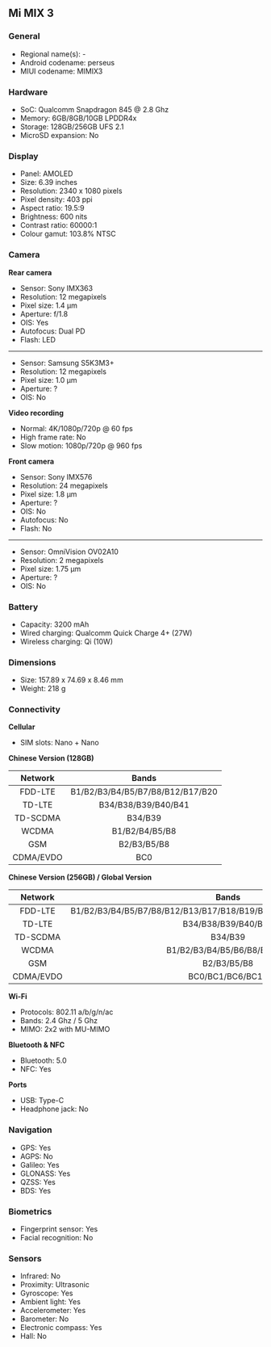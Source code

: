 ## Mi MIX 3

### General

* Regional name(s): -
* Android codename: perseus
* MIUI codename: MIMIX3

### Hardware

* SoC: Qualcomm Snapdragon 845 @ 2.8 Ghz
* Memory: 6GB/8GB/10GB LPDDR4x
* Storage: 128GB/256GB UFS 2.1
* MicroSD expansion: No

### Display

* Panel: AMOLED
* Size: 6.39 inches
* Resolution: 2340 x 1080 pixels
* Pixel density: 403 ppi
* Aspect ratio: 19.5:9
* Brightness: 600 nits
* Contrast ratio: 60000:1
* Colour gamut: 103.8% NTSC

### Camera

**Rear camera**

* Sensor: Sony IMX363
* Resolution: 12 megapixels
* Pixel size: 1.4 µm
* Aperture: f/1.8
* OIS: Yes
* Autofocus: Dual PD
* Flash: LED

---

* Sensor: Samsung S5K3M3+
* Resolution: 12 megapixels
* Pixel size: 1.0 µm
* Aperture: ?
* OIS: No

**Video recording**

* Normal: 4K/1080p/720p @ 60 fps
* High frame rate: No
* Slow motion: 1080p/720p @ 960 fps

**Front camera**

* Sensor: Sony IMX576
* Resolution: 24 megapixels
* Pixel size: 1.8 µm
* Aperture: ?
* OIS: No
* Autofocus: No
* Flash: No

---

* Sensor: OmniVision OV02A10
* Resolution: 2 megapixels
* Pixel size: 1.75 µm
* Aperture: ?
* OIS: No

### Battery

* Capacity: 3200 mAh
* Wired charging: Qualcomm Quick Charge 4+ (27W)
* Wireless charging: Qi (10W)

### Dimensions

* Size: 157.89 x 74.69 x 8.46 mm
* Weight: 218 g

### Connectivity

**Cellular**

* SIM slots: Nano + Nano

**Chinese Version (128GB)**

| Network | Bands |
|:---------:|:--------------------------------:|
| FDD-LTE | B1/B2/B3/B4/B5/B7/B8/B12/B17/B20 |
| TD-LTE | B34/B38/B39/B40/B41 |
| TD-SCDMA | B34/B39 |
| WCDMA | B1/B2/B4/B5/B8 |
| GSM | B2/B3/B5/B8 |
| CDMA/EVDO | BC0 |

**Chinese Version (256GB) / Global Version**

| Network | Bands |
|:---------:|:--------------------------------------------------------------------:|
| FDD-LTE | B1/B2/B3/B4/B5/B7/B8/B12/B13/B17/B18/B19/B20/B25/B26/B28/B29/B30/B66 |
| TD-LTE | B34/B38/B39/B40/B41 |
| TD-SCDMA | B34/B39 |
| WCDMA | B1/B2/B3/B4/B5/B6/B8/B9/B19 |
| GSM | B2/B3/B5/B8 |
| CDMA/EVDO | BC0/BC1/BC6/BC10 |

**Wi-Fi**

* Protocols: 802.11 a/b/g/n/ac
* Bands: 2.4 Ghz / 5 Ghz
* MIMO: 2x2 with MU-MIMO

**Bluetooth & NFC**

* Bluetooth: 5.0 
* NFC: Yes

**Ports**

* USB: Type-C
* Headphone jack: No

### Navigation

* GPS: Yes
* AGPS: No
* Galileo: Yes
* GLONASS: Yes
* QZSS: Yes
* BDS: Yes

### Biometrics

* Fingerprint sensor: Yes
* Facial recognition: No

### Sensors

* Infrared: No
* Proximity: Ultrasonic
* Gyroscope: Yes
* Ambient light: Yes
* Accelerometer: Yes
* Barometer: No
* Electronic compass: Yes
* Hall: No